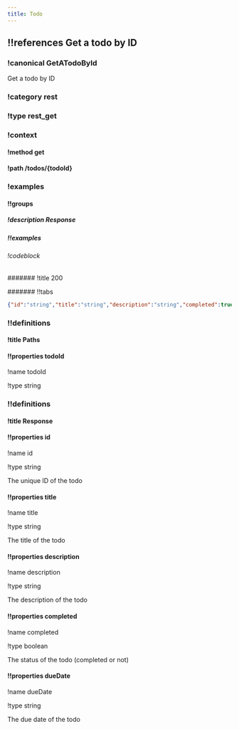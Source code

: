 ```yaml
---
title: Todo
---
```

## !!references Get a todo by ID

### !canonical GetATodoById


Get a todo by ID


### !category rest

### !type rest_get

### !context

#### !method get

#### !path /todos/{todoId}

### !examples

#### !!groups

##### !description Response

##### !!examples

###### !codeblock

####### !title 200

####### !!tabs

```json !code json
{"id":"string","title":"string","description":"string","completed":true,"dueDate":"2019-08-24"}
```

### !!definitions

#### !title Paths

#### !!properties todoId

!name todoId

!type string



### !!definitions

#### !title Response

#### !!properties id

!name id

!type string

The unique ID of the todo

#### !!properties title

!name title

!type string

The title of the todo

#### !!properties description

!name description

!type string

The description of the todo

#### !!properties completed

!name completed

!type boolean

The status of the todo (completed or not)

#### !!properties dueDate

!name dueDate

!type string

The due date of the todo
